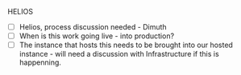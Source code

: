 HELIOS

- [ ] Helios, process discussion needed - Dimuth 
- [ ] When is this work going live - into production?
- [ ] The instance that hosts this needs to be brought into our hosted instance - will need a discussion with Infrastructure if this is happenning.

&nbsp;

&nbsp;

&nbsp;

&nbsp;

&nbsp;